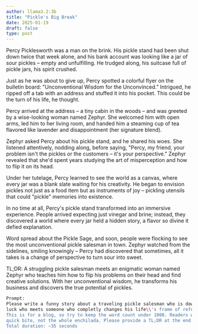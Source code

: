 ```yaml
---
author: llama3.2:3b
title: "Pickle's Big Break"
date: 2025-01-19
draft: false
type: post
---
```

Percy Picklesworth was a man on the brink. His pickle stand had been shut down twice that week alone, and his bank account was looking like a jar of sour pickles – empty and unfulfilling. He trudged along, his suitcase full of pickle jars, his spirit crushed.

Just as he was about to give up, Percy spotted a colorful flyer on the bulletin board: "Unconventional Wisdom for the Unconvinced." Intrigued, he ripped off a tab with an address and stuffed it into his pocket. This could be the turn of his life, he thought.

Percy arrived at the address – a tiny cabin in the woods – and was greeted by a wise-looking woman named Zephyr. She welcomed him with open arms, led him to her living room, and handed him a steaming cup of tea flavored like lavender and disappointment (her signature blend).

Zephyr asked Percy about his pickle stand, and he shared his woes. She listened attentively, nodding along, before saying, "Percy, my friend, your problem isn't the pickles or the customers – it's your perspective." Zephyr revealed that she'd spent years studying the art of misperception and how to flip it on its head.

Under her tutelage, Percy learned to see the world as a canvas, where every jar was a blank slate waiting for his creativity. He began to envision pickles not just as a food item but as instruments of joy – pickling utensils that could "pickle" memories into existence.

In no time at all, Percy's pickle stand transformed into an immersive experience. People arrived expecting just vinegar and brine; instead, they discovered a world where every jar held a hidden story, a flavor so divine it defied explanation.

Word spread about the Pickle Sage, and soon, people were flocking to see the most unconventional pickle salesman in town. Zephyr watched from the sidelines, smiling knowingly – Percy had discovered that sometimes, all it takes is a change of perspective to turn sour into sweet.

TL;DR: A struggling pickle salesman meets an enigmatic woman named Zephyr who teaches him how to flip his problems on their head and find creative solutions. With her unconventional wisdom, he transforms his business and discovers the true potential of pickles.

```bash
Prompt:
Please write a funny story about a traveling pickle salesman who is down on his 
luck who meets someone who completly changes his life\\'s frame of reference. 
This is for a blog, so try to keep the word count under 1000. Readers want a 
quick bite, not the whole enchilada. Please provide a TL;DR at the end.
Total duration: ~35 seconds
```
